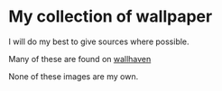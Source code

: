 # My collection of wallpaper

I will do my best to give sources where possible.

Many of these are found on [wallhaven](https://wallhaven.cc)

None of these images are my own.
